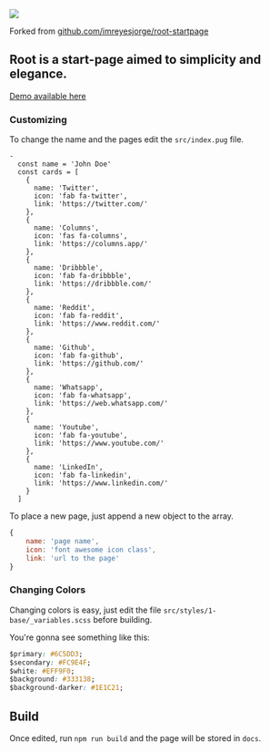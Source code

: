 
![](assets/Header.png)

Forked from [github.com/imreyesjorge/root-startpage](https://github.com/imreyesjorge/root-startpage)

## Root is a start-page aimed to simplicity and elegance.
[Demo available here](https://imreyesjorge.github.io/root-startpage/)

### Customizing
To change the name and the pages edit the `src/index.pug` file.

```pug
-
  const name = 'John Doe'
  const cards = [
    {
      name: 'Twitter',
      icon: 'fab fa-twitter',
      link: 'https://twitter.com/'
    },
    {
      name: 'Columns',
      icon: 'fas fa-columns',
      link: 'https://columns.app/'
    },
    {
      name: 'Dribbble',
      icon: 'fab fa-dribbble',
      link: 'https://dribbble.com/'
    },
    {
      name: 'Reddit',
      icon: 'fab fa-reddit',
      link: 'https://www.reddit.com/'
    },
    {
      name: 'Github',
      icon: 'fab fa-github',
      link: 'https://github.com/'
    },
    {
      name: 'Whatsapp',
      icon: 'fab fa-whatsapp',
      link: 'https://web.whatsapp.com/'
    },
    {
      name: 'Youtube',
      icon: 'fab fa-youtube',
      link: 'https://www.youtube.com/'
    },
    {
      name: 'LinkedIn',
      icon: 'fab fa-linkedin',
      link: 'https://www.linkedin.com/'
    }
  ]
```

To place a new page, just append a new object to the array.

```js
{
    name: 'page name',
    icon: 'font awesome icon class',
    link: 'url to the page'
}
```

### Changing Colors
Changing colors is easy, just edit the file `src/styles/1-base/_variables.scss` before building.

You're gonna see something like this:

```css
$primary: #6C5DD3;
$secondary: #FC9E4F;
$white: #EFF9F0;
$background: #333138;
$background-darker: #1E1C21;
```

## Build

Once edited, run `npm run build` and the page will be stored in `docs`.
